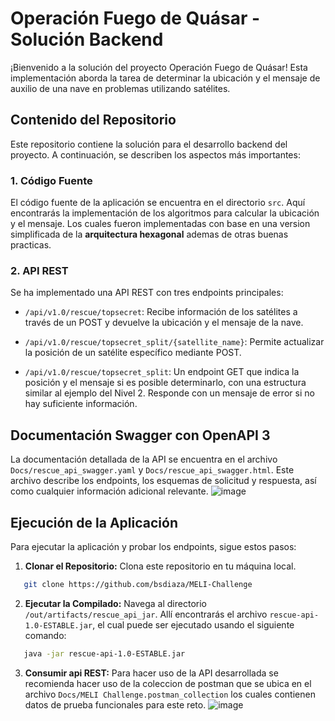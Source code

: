 # Operación Fuego de Quásar - Solución Backend

¡Bienvenido a la solución del proyecto Operación Fuego de Quásar! Esta implementación aborda la tarea de determinar la ubicación y el mensaje de auxilio de una nave en problemas utilizando satélites.

## Contenido del Repositorio

Este repositorio contiene la solución para el desarrollo backend del proyecto. A continuación, se describen los aspectos más importantes:

### 1. Código Fuente

El código fuente de la aplicación se encuentra en el directorio `src`. Aquí encontrarás la implementación de los algoritmos para calcular la ubicación y el mensaje. Los cuales fueron implementadas con base en una version simplificada de la **arquitectura hexagonal** ademas de otras buenas practicas.

### 2. API REST

Se ha implementado una API REST con tres endpoints principales:

- `/api/v1.0/rescue/topsecret`: Recibe información de los satélites a través de un POST y devuelve la ubicación y el mensaje de la nave.

- `/api/v1.0/rescue/topsecret_split/{satellite_name}`: Permite actualizar la posición de un satélite específico mediante POST.

- `/api/v1.0/rescue/topsecret_split`: Un endpoint GET que indica la posición y el mensaje si es posible determinarlo, con una estructura similar al ejemplo del Nivel 2. Responde con un mensaje de error si no hay suficiente información.

## Documentación Swagger con OpenAPI 3

La documentación detallada de la API se encuentra en el archivo `Docs/rescue_api_swagger.yaml` y `Docs/rescue_api_swagger.html`. Este archivo describe los endpoints, los esquemas de solicitud y respuesta, así como cualquier información adicional relevante.
![image](https://github.com/bsdiaza/MELI-Challenge/assets/32690529/9f824363-c5e0-45c9-98da-08b45fca9b73)


## Ejecución de la Aplicación

Para ejecutar la aplicación y probar los endpoints, sigue estos pasos:

1. **Clonar el Repositorio:** Clona este repositorio en tu máquina local.

```bash
   git clone https://github.com/bsdiaza/MELI-Challenge
```

2. **Ejecutar la Compilado:** Navega al directorio `/out/artifacts/rescue_api_jar`. Allí encontrarás el archivo `rescue-api-1.0-ESTABLE.jar`, el cual puede ser ejecutado usando el siguiente comando:
```bash
   java -jar rescue-api-1.0-ESTABLE.jar
```

3. **Consumir api REST:** Para hacer uso de la API desarrollada se recomienda hacer uso de la coleccion de postman que se ubica en el archivo  `Docs/MELI Challenge.postman_collection` los cuales contienen datos de prueba funcionales para este reto.
   ![image](https://github.com/bsdiaza/MELI-Challenge/assets/32690529/292a5e97-7ed6-4d73-a8e8-54502ea85719)
